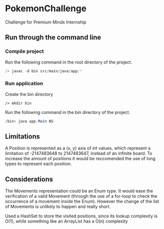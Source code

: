 # PokemonChallenge

Challenge for Premium Minds Internship

## Run through the command line

### Compile project

Run the following command in the root directory of the project.

```java
/> javac -d bin src/main/java/app/*
```

### Run application

Create the bin directory

```shell
/> mkdir bin
```

Run the following command in the bin directory of the project.

```java
/bin> java app.Main NS
```

## Limitations

A Position is represented as a (x, y) axis of int values, which represent a limitation of -2147483648 to 2147483647, instead of an infinite board. To increase the amount of positions it would be reccomended the use of long types to represent each position.

## Considerations

The Movements representation could be an Enum type. It would ease the verification of a valid Movement (through the use of a for-loop to check the occurrence of a movement inside the Enum). However the change of the list of Movements is unlikely to happen and really short.

Used a HashSet to store the visited positions, since its lookup complexity is O(1), while something like an ArrayList has a O(n) complexity
